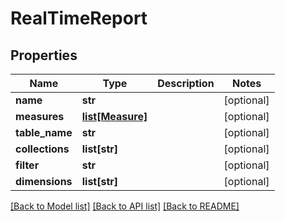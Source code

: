 # RealTimeReport

## Properties
Name | Type | Description | Notes
------------ | ------------- | ------------- | -------------
**name** | **str** |  | [optional] 
**measures** | [**list[Measure]**](Measure.md) |  | [optional] 
**table_name** | **str** |  | [optional] 
**collections** | **list[str]** |  | [optional] 
**filter** | **str** |  | [optional] 
**dimensions** | **list[str]** |  | [optional] 

[[Back to Model list]](../README.md#documentation-for-models) [[Back to API list]](../README.md#documentation-for-api-endpoints) [[Back to README]](../README.md)


